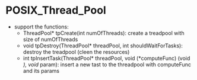 # POSIX_Thread_Pool
+ support the functions:
  * ThreadPool* tpCreate(int numOfThreads): create a treadpool with size of numOfThreads
  * void tpDestroy(ThreadPool* threadPool, int shouldWaitForTasks): destroy the treadpool (cleen the resources)
  * int tpInsertTask(ThreadPool* threadPool, void (*computeFunc) (void *), void* param): insert a new tast to the threadpool with computeFunc and its params

